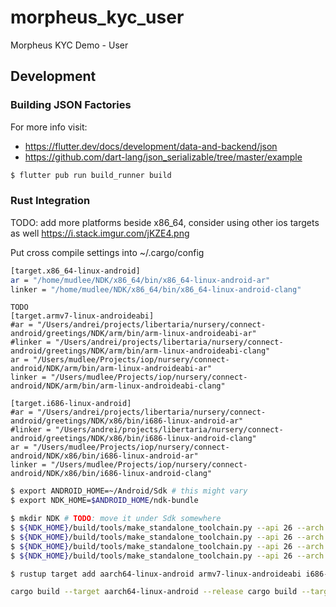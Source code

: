 # morpheus_kyc_user

Morpheus KYC Demo - User

## Development

### Building JSON Factories

For more info visit:
- https://flutter.dev/docs/development/data-and-backend/json
- https://github.com/dart-lang/json_serializable/tree/master/example

```bash
$ flutter pub run build_runner build
```

### Rust Integration

TODO: add more platforms beside x86_64, consider using other ios targets as well
https://i.stack.imgur.com/jKZE4.png

Put cross compile settings into ~/.cargo/config
```bash
[target.x86_64-linux-android]
ar = "/home/mudlee/NDK/x86_64/bin/x86_64-linux-android-ar"
linker = "/home/mudlee/NDK/x86_64/bin/x86_64-linux-android-clang"
```

```
TODO
[target.armv7-linux-androideabi]
#ar = "/Users/andrei/projects/libertaria/nursery/connect-android/greetings/NDK/arm/bin/arm-linux-androideabi-ar"
#linker = "/Users/andrei/projects/libertaria/nursery/connect-android/greetings/NDK/arm/bin/arm-linux-androideabi-clang"
ar = "/Users/mudlee/Projects/iop/nursery/connect-android/NDK/arm/bin/arm-linux-androideabi-ar"
linker = "/Users/mudlee/Projects/iop/nursery/connect-android/NDK/arm/bin/arm-linux-androideabi-clang"

[target.i686-linux-android]
#ar = "/Users/andrei/projects/libertaria/nursery/connect-android/greetings/NDK/x86/bin/i686-linux-android-ar"
#linker = "/Users/andrei/projects/libertaria/nursery/connect-android/greetings/NDK/x86/bin/i686-linux-android-clang"
ar = "/Users/mudlee/Projects/iop/nursery/connect-android/NDK/x86/bin/i686-linux-android-ar"
linker = "/Users/mudlee/Projects/iop/nursery/connect-android/NDK/x86/bin/i686-linux-android-clang"
```

```bash
$ export ANDROID_HOME=~/Android/Sdk # this might vary
$ export NDK_HOME=$ANDROID_HOME/ndk-bundle
```

```bash
$ mkdir NDK # TODO: move it under Sdk somewhere
$ ${NDK_HOME}/build/tools/make_standalone_toolchain.py --api 26 --arch arm64 --install-dir NDK/arm64 
$ ${NDK_HOME}/build/tools/make_standalone_toolchain.py --api 26 --arch arm --install-dir NDK/arm 
$ ${NDK_HOME}/build/tools/make_standalone_toolchain.py --api 26 --arch x86 --install-dir NDK/x86
$ ${NDK_HOME}/build/tools/make_standalone_toolchain.py --api 26 --arch x86_64 --install-dir NDK/x86_64
```

```bash
$ rustup target add aarch64-linux-android armv7-linux-androideabi i686-linux-android x86_64-linux-android aarch64-apple-ios
```

```bash
cargo build --target aarch64-linux-android --release cargo build --target armv7-linux-androideabi --release cargo build --target i686-linux-android --release --target x86_64-linux-android --release --target aarch64-apple-ios --release
```

